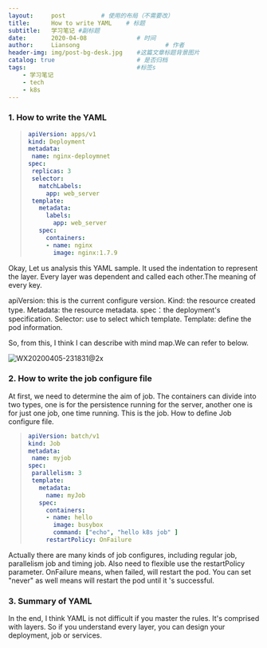```yaml
---
layout:     post   		  # 使用的布局（不需要改）
title:      How to write YAML    # 标题
subtitle:   学习笔记 #副标题
date:       2020-04-08 				# 时间
author:     Liansong 						# 作者
header-img: img/post-bg-desk.jpg 	#这篇文章标题背景图片
catalog: true 						# 是否归档
tags:								#标签s
    - 学习笔记
    - tech
    - k8s
---
```


### 1. How to write the YAML

>```yaml
>apiVersion: apps/v1
>kind: Deployment
>metadata: 
>  name: nginx-deploymnet
>spec: 
>  replicas: 3
>  selector:
>    matchLabels:
>      app: web_server
>  template: 
>    metadata: 
>      labels: 
>        app: web_server
>    spec: 
>      containers:
>      - name: nginx
>        image: nginx:1.7.9
>```

Okay, Let us analysis this YAML sample. 
It used the indentation to represent the layer. Every layer was dependent and called each other.The meaning of every key.

apiVersion: this is the current configure version.
Kind: the resource created type. 
Metadata: the resource metadata. 
spec：the deployment's specification. 
Selector: use to select which template. 
Template: define the pod information. 

So, from this, I think I can describe with mind map.We can refer to below.

![WX20200405-231831@2x](https://tva1.sinaimg.cn/large/00831rSTgy1gdjavs7f3cj316b0u043t.jpg)

###  2. How to write the job configure file

At first, we need to determine the aim of job. The containers can divide into two types, one is for the persistence running for the server, another one is for just one job, one time running. This is the job. How to define Job configure file.

>```yaml
>apiVersion: batch/v1
>kind: Job
>metadata:
>  name: myjob
>spec:
>  parallelism: 3
>  template:
>    metadata:
>      name: myJob 
>    spec: 
>      containers:
>      - name: hello 
>        image: busybox
>        command: ["echo", "hello k8s job" ]
>      restartPolicy: OnFailure
>```

Actually there are many kinds of job configures, including regular job, parallelism job and timing job. Also need to flexible use the restartPolicy parameter. OnFailure means, when failed, will restart the pod. You can set "never" as well means will restart the pod until it 's successful.

### 3. Summary of YAML
In the end, I think YAML is not difficult if you master the rules. It's comprised with layers. So if you understand every layer, you can design your deployment, job or services.

